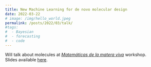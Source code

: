 ```yaml
---
title: New Machine Learning for de novo molecular design
date: 2022-03-22
# image: /img/hello_world.jpeg
permalink: /posts/2022/03/talk/
#tags:
#  - Bayesian
#  - forecasting
#  - code
---
```


Will talk about molecules at [*Matemáticas de la matera viva*](https://lifehub.csic.es/evento/matematicas-de-la-materia-viva/) workshop.
Slides available [here](/files/MLMD.pdf).

